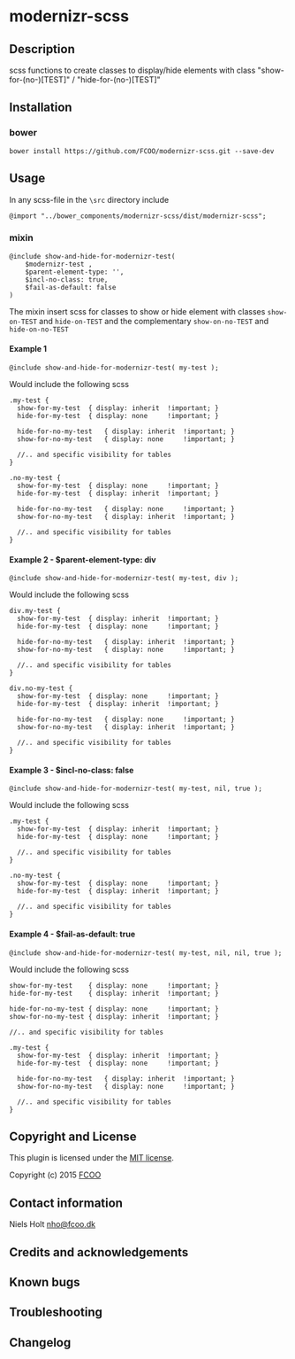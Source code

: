 # modernizr-scss
>


## Description
scss functions to create classes to display/hide elements with class "show-for-(no-)[TEST]" / "hide-for-(no-)[TEST]"

## Installation
### bower
`bower install https://github.com/FCOO/modernizr-scss.git --save-dev`

## Usage

In any scss-file in the `\src` directory include

	@import "../bower_components/modernizr-scss/dist/modernizr-scss";


### mixin

	@include show-and-hide-for-modernizr-test( 
		$modernizr-test , 
		$parent-element-type: '', 
		$incl-no-class: true, 
		$fail-as-default: false 
	)


The mixin insert scss for classes to show or hide element with classes `show-on-TEST` and `hide-on-TEST` and the complementary `show-on-no-TEST` and `hide-on-no-TEST`

#### Example 1
	@include show-and-hide-for-modernizr-test( my-test );

Would include the following scss

	.my-test {
	  show-for-my-test	{ display: inherit	!important; }
	  hide-for-my-test	{ display: none		!important; }

	  hide-for-no-my-test	{ display: inherit	!important; }
	  show-for-no-my-test	{ display: none		!important; }
	  
      //.. and specific visibility for tables 
	}

	.no-my-test {
	  show-for-my-test	{ display: none		!important; }
	  hide-for-my-test	{ display: inherit	!important; }

	  hide-for-no-my-test	{ display: none		!important; }
	  show-for-no-my-test	{ display: inherit	!important; }

      //.. and specific visibility for tables 
	}


#### Example 2 - $parent-element-type: div
	@include show-and-hide-for-modernizr-test( my-test, div );

Would include the following scss

	div.my-test {
	  show-for-my-test	{ display: inherit	!important; }
	  hide-for-my-test	{ display: none		!important; }

	  hide-for-no-my-test	{ display: inherit	!important; }
	  show-for-no-my-test	{ display: none		!important; }
	  
      //.. and specific visibility for tables 
	}

	div.no-my-test {
	  show-for-my-test	{ display: none		!important; }
	  hide-for-my-test	{ display: inherit	!important; }

	  hide-for-no-my-test	{ display: none		!important; }
	  show-for-no-my-test	{ display: inherit	!important; }

      //.. and specific visibility for tables 
	}

#### Example 3 - $incl-no-class: false
	@include show-and-hide-for-modernizr-test( my-test, nil, true );

Would include the following scss

	.my-test {
	  show-for-my-test	{ display: inherit	!important; }
	  hide-for-my-test	{ display: none		!important; }
  
      //.. and specific visibility for tables 
	}

	.no-my-test {
	  show-for-my-test	{ display: none		!important; }
	  hide-for-my-test	{ display: inherit	!important; }

      //.. and specific visibility for tables 
	}

#### Example 4 - $fail-as-default: true
	@include show-and-hide-for-modernizr-test( my-test, nil, nil, true );

Would include the following scss

	show-for-my-test	{ display: none		!important; }
	hide-for-my-test	{ display: inherit	!important; }

	hide-for-no-my-test	{ display: none		!important; }
	show-for-no-my-test	{ display: inherit	!important; }

    //.. and specific visibility for tables 

	.my-test {
	  show-for-my-test	{ display: inherit	!important; }
	  hide-for-my-test	{ display: none		!important; }

	  hide-for-no-my-test	{ display: inherit	!important; }
	  show-for-no-my-test	{ display: none		!important; }
	  
      //.. and specific visibility for tables 
	}



## Copyright and License
This plugin is licensed under the [MIT license](https://github.com/FCOO/modernizr-scss/LICENSE).

Copyright (c) 2015 [FCOO](https://github.com/FCOO)

## Contact information

Niels Holt nho@fcoo.dk


## Credits and acknowledgements


## Known bugs

## Troubleshooting

## Changelog



